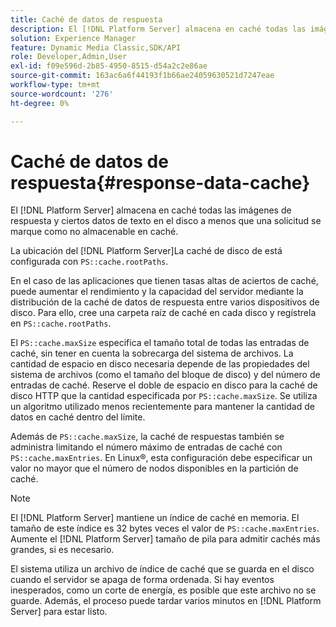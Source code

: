 ```yaml
---
title: Caché de datos de respuesta
description: El [!DNL Platform Server] almacena en caché todas las imágenes de respuesta y ciertos datos de texto en el disco a menos que una solicitud se marque como no almacenable en caché.
solution: Experience Manager
feature: Dynamic Media Classic,SDK/API
role: Developer,Admin,User
exl-id: f09e596d-2b85-4950-8515-d54a2c2e86ae
source-git-commit: 163ac6a6f44193f1b66ae24059630521d7247eae
workflow-type: tm+mt
source-wordcount: '276'
ht-degree: 0%

---
```


# Caché de datos de respuesta{#response-data-cache}

El [!DNL Platform Server] almacena en caché todas las imágenes de respuesta y ciertos datos de texto en el disco a menos que una solicitud se marque como no almacenable en caché.

La ubicación del [!DNL Platform Server]La caché de disco de está configurada con `PS::cache.rootPaths`.

En el caso de las aplicaciones que tienen tasas altas de aciertos de caché, puede aumentar el rendimiento y la capacidad del servidor mediante la distribución de la caché de datos de respuesta entre varios dispositivos de disco. Para ello, cree una carpeta raíz de caché en cada disco y regístrela en `PS::cache.rootPaths`.

El `PS::cache.maxSize` especifica el tamaño total de todas las entradas de caché, sin tener en cuenta la sobrecarga del sistema de archivos. La cantidad de espacio en disco necesaria depende de las propiedades del sistema de archivos (como el tamaño del bloque de disco) y del número de entradas de caché. Reserve el doble de espacio en disco para la caché de disco HTTP que la cantidad especificada por `PS::cache.maxSize`. Se utiliza un algoritmo utilizado menos recientemente para mantener la cantidad de datos en caché dentro del límite.

Además de `PS::cache.maxSize`, la caché de respuestas también se administra limitando el número máximo de entradas de caché con `PS::cache.maxEntries`. En Linux®, esta configuración debe especificar un valor no mayor que el número de nodos disponibles en la partición de caché.

>[!NOTE]
>
>El [!DNL Platform Server] mantiene un índice de caché en memoria. El tamaño de este índice es 32 bytes veces el valor de `PS::cache.maxEntries`. Aumente el [!DNL Platform Server] tamaño de pila para admitir cachés más grandes, si es necesario.

El sistema utiliza un archivo de índice de caché que se guarda en el disco cuando el servidor se apaga de forma ordenada. Si hay eventos inesperados, como un corte de energía, es posible que este archivo no se guarde. Además, el proceso puede tardar varios minutos en [!DNL Platform Server] para estar listo.
